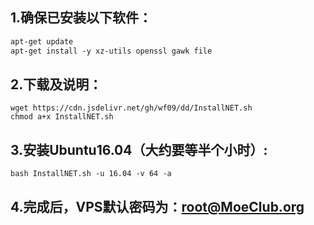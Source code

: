 ## 1.确保已安装以下软件：

```css
apt-get update
apt-get install -y xz-utils openssl gawk file
```

## 2.下载及说明：

```shell
wget https://cdn.jsdelivr.net/gh/wf09/dd/InstallNET.sh
chmod a+x InstallNET.sh
```

## 3.安装Ubuntu16.04（大约要等半个小时）:

```text
bash InstallNET.sh -u 16.04 -v 64 -a
```

## 4.完成后，VPS默认密码为：root@MoeClub.org